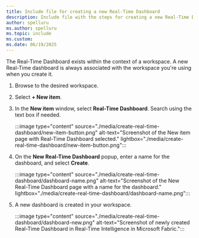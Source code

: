 ```yaml
---
title: Include file for creating a new Real-Time Dashboard
description: Include file with the steps for creating a new Real-Time Dashboard in Microsoft Fabric.
author: spelluru
ms.author: spelluru
ms.topic: include
ms.custom:
ms.date: 06/19/2025
---
```


The Real-Time Dashboard exists within the context of a workspace. A new Real-Time dashboard is always associated with the workspace you're using when you create it.

1. Browse to the desired workspace.
1. Select **+ New item**.
1. In the **New item** window, select **Real-Time Dashboard**. Search using the text box if needed.

    :::image type="content" source="./media/create-real-time-dashboard/new-item-button.png" alt-text="Screenshot of the New item page with Real-Time Dashboard selected." lightbox="./media/create-real-time-dashboard/new-item-button.png":::    
1. On the **New Real-Time Dashboard** popup, enter a name for the dashboard, and select **Create**.

    :::image type="content" source="./media/create-real-time-dashboard/dashboard-name.png" alt-text="Screenshot of the New Real-Time Dashboard page with a name for the dashboard." lightbox="./media/create-real-time-dashboard/dashboard-name.png"::: 
1. A new dashboard is created in your workspace.

    :::image type="content" source="./media/create-real-time-dashboard/dashboard-new.png" alt-text="Screenshot of newly created Real-Time Dashboard in Real-Time Intelligence in Microsoft Fabric.":::

    